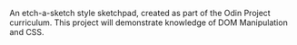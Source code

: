 An etch-a-sketch style sketchpad, created as part of the Odin Project curriculum. This project will demonstrate knowledge of DOM Manipulation and CSS.